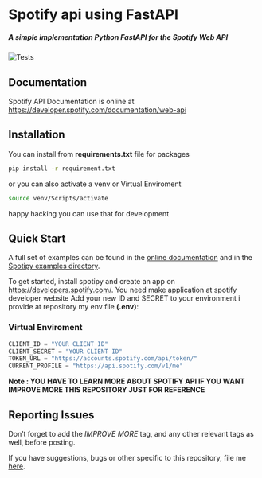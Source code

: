 # Spotify api using FastAPI

##### A simple implementation Python FastAPI for the Spotify Web API
![Tests](https://github.com/plamere/spotipy/workflows/Tests/badge.svg?branch=master)

## Documentation
Spotify API Documentation is online at https://developer.spotify.com/documentation/web-api

## Installation
You can install from <b>requirements.txt</b> file for packages

```bash
pip install -r requirement.txt
```
or you can also activate a venv or Virtual Enviroment

```bash
source venv/Scripts/activate
```
happy hacking you can use that for development

## Quick Start

A full set of examples can be found in the [online documentation](http://spotipy.readthedocs.org/) and in the [Spotipy examples directory](https://github.com/plamere/spotipy/tree/master/examples).

To get started, install spotipy and create an app on https://developers.spotify.com/. You need make application at spotify developer website
Add your new ID and SECRET to your environment i provide at repository my env file <b>(.env)</b>:

### Virtual Enviroment 

```python
CLIENT_ID = "YOUR CLIENT ID"
CLIENT_SECRET = "YOUR CLIENT ID"
TOKEN_URL = "https://accounts.spotify.com/api/token/"
CURRENT_PROFILE = "https://api.spotify.com/v1/me"
```
<b>Note : YOU HAVE TO LEARN MORE ABOUT SPOTIFY API IF YOU WANT IMPROVE MORE THIS REPOSITORY JUST FOR REFERENCE</b>

## Reporting Issues

Don’t forget to add the *IMPROVE MORE* tag, and any other relevant tags as well, before posting.

If you have suggestions, bugs or other  specific to this repository,
file me [here](https://github.com/nesnyx/spotify-api-FastAPI/issues).

